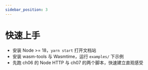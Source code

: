 ```yaml
---
sidebar_position: 3
---
```


# 快速上手

- 安装 Node >= 18，`yarn start` 打开文档站
- 安装 wasm-tools 与 Wasmtime，运行 `examples/` 下示例
- 先跑 ch06 的 Node HTTP 与 ch07 的两个脚本，快速建立直观感受
